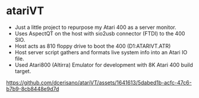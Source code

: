 # atariVT

- Just a little project to repurpose my Atari 400 as a server monitor.
- Uses AspectQT on the host with sio2usb connector (FTDI) to the 400 SIO.
- Host acts as 810 floppy drive to boot the 400 (D1:ATARIVT.ATR)
- Host server script gathers and formats live system info into an Atari IO file.
- Used Atari800 (Altirra) Emulator for development with 8K Atari 400 build target.

https://github.com/dcerisano/atariVT/assets/1641613/5dabed1b-acfc-47c6-b7b9-8cb8448e9d7d

